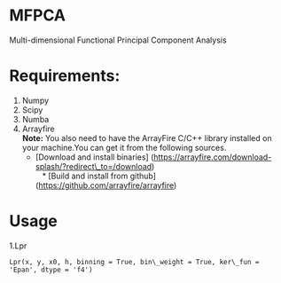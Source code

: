 # MFPCA
Multi-dimensional Functional Principal Component Analysis

# Requirements:
1. Numpy
2. Scipy
3. Numba
4. Arrayfire  
    **Note:** You also need to have the ArrayFire C/C++ library installed on your machine.You can get it from the following sources.  
    * [Download and install binaries] (https://arrayfire.com/download-splash/?redirect\_to=/download)  
    * [Build and install from github] (https://github.com/arrayfire/arrayfire)
# Usage
1.Lpr  

    Lpr(x, y, x0, h, binning = True, bin\_weight = True, ker\_fun = 'Epan', dtype = 'f4')
